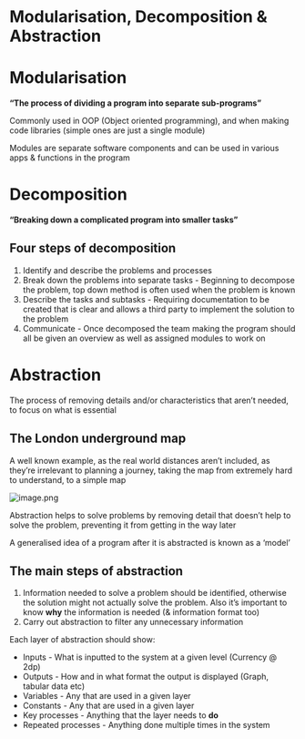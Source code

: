 # Modularisation, Decomposition & Abstraction

# Modularisation

**“The process of dividing a program into separate sub-programs”**

Commonly used in OOP (Object oriented programming), and when making code libraries (simple ones are just a single module)

Modules are separate software components and can be used in various apps & functions in the program

# Decomposition

**“Breaking down a complicated program into smaller tasks”**

## Four steps of decomposition

1. Identify and describe the problems and processes
2. Break down the problems into separate tasks - Beginning to decompose the problem, top down method is often used when the problem is known
3. Describe the tasks and subtasks - Requiring documentation to be created that is clear and allows a third party to implement the solution to the problem
4. Communicate - Once decomposed the team making the program should all be given an overview as well as assigned modules to work on

# Abstraction

The process of removing details and/or characteristics that aren’t needed, to focus on what is essential

## The London underground map

A well known example, as the real world distances aren’t included, as they’re irrelevant to planning a journey, taking the map from extremely hard to understand, to a simple map

![image.png](Modulisation,%20Decomposition%20&%20Abstraction%202544d8936d0a4b76938659184f392b57/image.png)

Abstraction helps to solve problems by removing detail that doesn’t help to solve the problem, preventing it from getting in the way later

A generalised idea of a program after it is abstracted is known as a ‘model’

## The main steps of abstraction

1. Information needed to solve a problem should be identified, otherwise the solution might not actually solve the problem. Also it’s important to know **why** the information is needed (& information format too)
2. Carry out abstraction to filter any unnecessary information

Each layer of abstraction should show:

- Inputs - What is inputted to the system at a given level (Currency @ 2dp)
- Outputs - How and in what format the output is displayed (Graph, tabular data etc)
- Variables - Any that are used in a given layer
- Constants  - Any that are used in a given layer
- Key processes - Anything that the layer needs to **do**
- Repeated processes - Anything done multiple times in the system